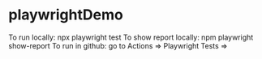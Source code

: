 # playwrightDemo
To run locally: npx playwright test
To show report locally: npm playwright show-report
To run in github: go to Actions => Playwright Tests => 